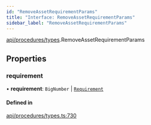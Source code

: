 ```yaml
---
id: "RemoveAssetRequirementParams"
title: "Interface: RemoveAssetRequirementParams"
sidebar_label: "RemoveAssetRequirementParams"
---
```


[api/procedures/types](../../../../../modules/API/Procedures/Types/Types.md).RemoveAssetRequirementParams

## Properties

### requirement

• **requirement**: `BigNumber` \| [`Requirement`](../../../../Types/Requirement/Requirement.md)

#### Defined in

[api/procedures/types.ts:730](https://github.com/PolymeshAssociation/polymesh-sdk/blob/2c78f6c34/src/api/procedures/types.ts#L730)
